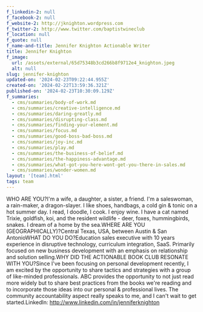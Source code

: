 ```yaml
---
f_linkedin-2: null
f_facebook-2: null
f_website-2: http://jknighton.wordpress.com
f_twitter-2: http://www.twitter.com/baptistwineclub
f_location: null
f_quote: null
f_name-and-title: Jennifer Knighton Actionable Writer
title: Jennifer Knighton
f_image:
  url: /assets/external/65d75348b3cd266b8f9712e4_knighton.jpeg
  alt: null
slug: jennifer-knighton
updated-on: '2024-02-23T09:22:44.955Z'
created-on: '2024-02-22T13:59:36.321Z'
published-on: '2024-02-23T10:30:09.129Z'
f_summaries:
  - cms/summaries/body-of-work.md
  - cms/summaries/creative-intelligence.md
  - cms/summaries/daring-greatly.md
  - cms/summaries/disrupting-class.md
  - cms/summaries/finding-your-element.md
  - cms/summaries/focus.md
  - cms/summaries/good-boss-bad-boss.md
  - cms/summaries/joy-inc.md
  - cms/summaries/play.md
  - cms/summaries/the-business-of-belief.md
  - cms/summaries/the-happiness-advantage.md
  - cms/summaries/what-got-you-here-wont-get-you-there-in-sales.md
  - cms/summaries/wonder-women.md
layout: '[team].html'
tags: team
---
```


WHO ARE YOU?I'm a wife, a daughter, a sister, a friend. I'm a saleswoman, a rain-maker, a dragon-slayer. I like shoes, handbags, a cold gin & tonic on a hot summer day. I read, I doodle, I cook. I enjoy wine. I have a cat named Trixie, goldfish, koi, and the resident wildlife - deer, foxes, hummingbirds, snakes. I dream of a home by the sea.WHERE ARE YOU (GEOGRAPHICALLY)?Central Texas, USA, between Austin & San AntonioWHAT DO YOU DO?Education sales executive with 10 years experience in disruptive technology, curriculum integration, SaaS. Primarily focused on new business development with an emphasis on relationship and solution selling.WHY DID THE ACTIONABLE BOOK CLUB RESONATE WITH YOU?Since I've been focusing on personal development recently, I am excited by the opportunity to share tactics and strategies with a group of like-minded professionals. ABC provides the opportunity to not just read more widely but to share best practices from the books we're reading and to incorporate those ideas into our personal & professional lives. The community accountability aspect really speaks to me, and I can't wait to get started.LinkedIn: http://www.linkedin.com/in/jenniferknighton
